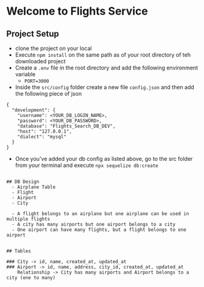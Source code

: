# Welcome to Flights Service

## Project Setup
- clone the project on your local
- Execute `npm install` on the same path as of your root directory of teh downloaded project
- Create a `.env` file in the root directory and add the following environment variable
    - `PORT=3000`
- Inside the `src/config` folder create a new file `config.json` and then add the following piece of json

```
{
  "development": {
    "username": <YOUR_DB_LOGIN_NAME>,
    "password": <YOUR_DB_PASSWORD>,
    "database": "Flights_Search_DB_DEV",
    "host": "127.0.0.1",
    "dialect": "mysql"
  }
}

```
- Once you've added your db config as listed above, go to the src folder from your terminal and execute `npx sequelize db:create`
```

## DB Design
  - Airplane Table
  - Flight
  - Airport
  - City 

  - A flight belongs to an airplane but one airplane can be used in multiple flights
  - A city has many airports but one airport belongs to a city
  - One airport can have many flights, but a flight belongs to one airport


## Tables

### City -> id, name, created_at, updated_at
### Airport -> id, name, address, city_id, created_at, updated_at
    Relationship -> City has many airports and Airport belongs to a city (one to many)
